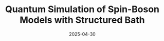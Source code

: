 ---
title: "Quantum Simulation of Spin-Boson Models with Structured Bath"
collection: publications
permalink: /publication/2025-04-30-SpinBoson
excerpt: "We simulate the spin-boson model, a paradigmatic model of non-Markovian open quantum systems, using the motional modes of trapped ions. The dissipative behavior of the dynamics is captured by applying randomness to the control parameters."
date: 2025-04-30
venue: 'Nature Communications'
paperno: 16, 4042 
authors: 'K. Sun*, <b>MK</b>*, H. Nuomin, G. Schwartz, D.N. Beratan, K.R. Brown, and J. Kim'
paperurl: 'https://www.nature.com/articles/s41467-025-59296-y'
arXiv: 'arXiv:2405.14624'
arXivurl: 'https://arxiv.org/abs/2405.14624'
highlight: True
---